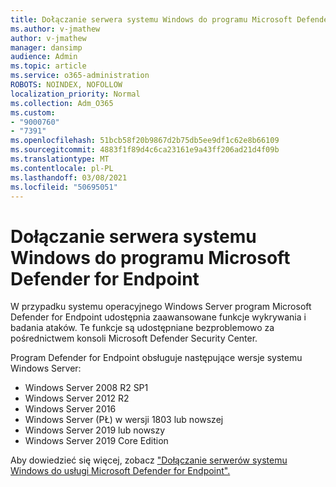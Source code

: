 ```yaml
---
title: Dołączanie serwera systemu Windows do programu Microsoft Defender for Endpoint
ms.author: v-jmathew
author: v-jmathew
manager: dansimp
audience: Admin
ms.topic: article
ms.service: o365-administration
ROBOTS: NOINDEX, NOFOLLOW
localization_priority: Normal
ms.collection: Adm_O365
ms.custom:
- "9000760"
- "7391"
ms.openlocfilehash: 51bcb58f20b9867d2b75db5ee9df1c62e8b66109
ms.sourcegitcommit: 4883f1f89d4c6ca23161e9a43ff206ad21d4f09b
ms.translationtype: MT
ms.contentlocale: pl-PL
ms.lasthandoff: 03/08/2021
ms.locfileid: "50695051"
---
```

# <a name="onboard-a-windows-server-to-microsoft-defender-for-endpoint"></a>Dołączanie serwera systemu Windows do programu Microsoft Defender for Endpoint

W przypadku systemu operacyjnego Windows Server program Microsoft Defender for Endpoint udostępnia zaawansowane funkcje wykrywania i badania ataków. Te funkcje są udostępniane bezproblemowo za pośrednictwem konsoli Microsoft Defender Security Center.

Program Defender for Endpoint obsługuje następujące wersje systemu Windows Server:

- Windows Server 2008 R2 SP1
- Windows Server 2012 R2
- Windows Server 2016
- Windows Server (PŁ) w wersji 1803 lub nowszej
- Windows Server 2019 lub nowszy
- Windows Server 2019 Core Edition

Aby dowiedzieć się więcej, zobacz ["Dołączanie serwerów systemu Windows do usługi Microsoft Defender for Endpoint".](https://go.microsoft.com/fwlink/?linkid=2143627)
